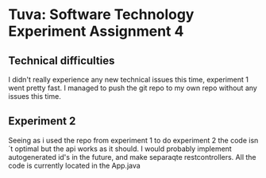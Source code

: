 # Tuva: Software Technology Experiment Assignment 4
## Technical difficulties
I didn't really experience any new technical issues this time, experiment 1 went pretty fast. 
I managed to push the git repo to my own repo without any issues this time. 

## Experiment 2
Seeing as i used the repo from experiment 1 to do experiment 2 the code isn´t optimal but the api works as it should. 
I would probably implement autogenerated id's in the future, and make separaqte restcontrollers. All the code is currently located in the App.java

